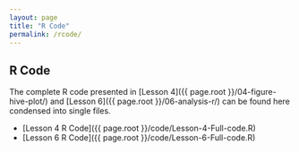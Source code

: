```yaml
---
layout: page
title: "R Code"
permalink: /rcode/
---
```


## R Code

The complete R code presented in [Lesson 4]({{ page.root }}/04-figure-hive-plot/) and [Lesson 6]({{ page.root }}/06-analysis-r/) can be found here condensed into single files.

* [Lesson 4 R Code]({{ page.root }}/code/Lesson-4-Full-code.R)
* [Lesson 6 R Code]({{ page.root }}/code/Lesson-6-Full-code.R)
